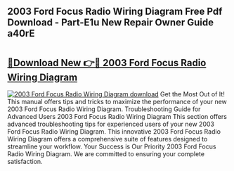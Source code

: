 ## 2003 Ford Focus Radio Wiring Diagram Free Pdf Download - Part-E1u New Repair Owner Guide a40rE

# <h2><a href="http://dfhjeqj.blite.top/?on=2003+Ford+Focus+Radio+Wiring+Diagram">🔗Download New 👉🔴 2003 Ford Focus Radio Wiring Diagram</a></h2>

[![2003 Ford Focus Radio Wiring Diagram download](https://i.imgur.com/lujVjoI.png)](http://dfhjeqj.blite.top/?on=2003+Ford+Focus+Radio+Wiring+Diagram)
Get the Most Out of It! This manual offers tips and tricks to maximize the performance of your new 2003 Ford Focus Radio Wiring Diagram. Troubleshooting Guide for Advanced Users 2003 Ford Focus Radio Wiring Diagram This section offers advanced troubleshooting tips for experienced users of your new 2003 Ford Focus Radio Wiring Diagram. This innovative 2003 Ford Focus Radio Wiring Diagram offers a comprehensive suite of features designed to streamline your workflow. Your Success is Our Priority 2003 Ford Focus Radio Wiring Diagram. We are committed to ensuring your complete satisfaction.
